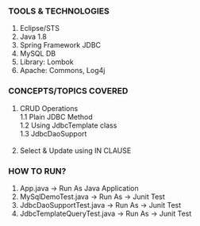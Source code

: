 ### TOOLS & TECHNOLOGIES
  1. Eclipse/STS
  2. Java 1.8
  3. Spring Framework JDBC
  4. MySQL DB
  5. Library: Lombok
  6. Apache: Commons, Log4j

### CONCEPTS/TOPICS COVERED
  1. CRUD Operations <br />
  	1.1 Plain JDBC Method<br />
  	1.2 Using JdbcTemplate class<br />
  	1.3 JdbcDaoSupport<br />
  	<br />
  2. Select & Update using IN CLAUSE 

### HOW TO RUN?
  1. App.java -> Run As Java Application
  2. MySqlDemoTest.java -> Run As -> Junit Test
  3. JdbcDaoSupportTest.java -> Run As -> Junit Test
  4. JdbcTemplateQueryTest.java -> Run As -> Junit Test
